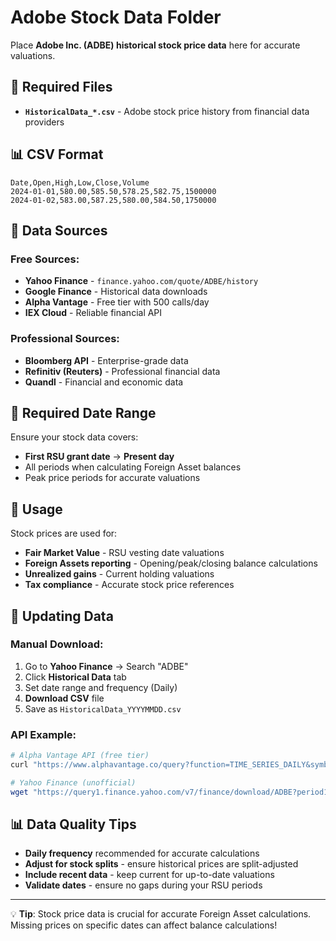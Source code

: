 # Adobe Stock Data Folder

Place **Adobe Inc. (ADBE) historical stock price data** here for accurate valuations.

## 📄 Required Files
- **`HistoricalData_*.csv`** - Adobe stock price history from financial data providers

## 📊 CSV Format
```csv
Date,Open,High,Low,Close,Volume
2024-01-01,580.00,585.50,578.25,582.75,1500000
2024-01-02,583.00,587.25,580.00,584.50,1750000
```

## 🔄 Data Sources
### Free Sources:
- **Yahoo Finance** - `finance.yahoo.com/quote/ADBE/history`
- **Google Finance** - Historical data downloads
- **Alpha Vantage** - Free tier with 500 calls/day
- **IEX Cloud** - Reliable financial API

### Professional Sources:
- **Bloomberg API** - Enterprise-grade data
- **Refinitiv (Reuters)** - Professional financial data
- **Quandl** - Financial and economic data

## 📅 Required Date Range
Ensure your stock data covers:
- **First RSU grant date** → **Present day**
- All periods when calculating Foreign Asset balances
- Peak price periods for accurate valuations

## 🎯 Usage
Stock prices are used for:
- **Fair Market Value** - RSU vesting date valuations
- **Foreign Assets reporting** - Opening/peak/closing balance calculations
- **Unrealized gains** - Current holding valuations
- **Tax compliance** - Accurate stock price references

## 🔄 Updating Data
### Manual Download:
1. Go to **Yahoo Finance** → Search "ADBE"
2. Click **Historical Data** tab
3. Set date range and frequency (Daily)
4. **Download CSV** file
5. Save as `HistoricalData_YYYYMMDD.csv`

### API Example:
```bash
# Alpha Vantage API (free tier)
curl "https://www.alphavantage.co/query?function=TIME_SERIES_DAILY&symbol=ADBE&outputsize=full&apikey=YOUR_KEY&datatype=csv" -o adobe_stock/HistoricalData_latest.csv

# Yahoo Finance (unofficial)
wget "https://query1.finance.yahoo.com/v7/finance/download/ADBE?period1=START_DATE&period2=END_DATE&interval=1d&events=history" -O adobe_stock/HistoricalData_latest.csv
```

## 📊 Data Quality Tips
- **Daily frequency** recommended for accurate calculations
- **Adjust for stock splits** - ensure historical prices are split-adjusted
- **Include recent data** - keep current for up-to-date valuations
- **Validate dates** - ensure no gaps during your RSU periods

---
💡 **Tip**: Stock price data is crucial for accurate Foreign Asset calculations. Missing prices on specific dates can affect balance calculations!
